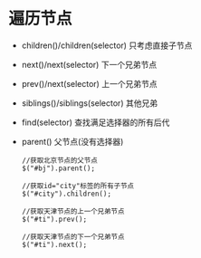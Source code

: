 # 遍历节点

 - children()/children(selector) 只考虑直接子节点

 - next()/next(selector) 下一个兄弟节点

 - prev()/next(selector) 上一个兄弟节点

 - siblings()/siblings(selector) 其他兄弟

 - find(selector) 查找满足选择器的所有后代

 - parent() 父节点(没有选择器)
 
       //获取北京节点的父节点
       $("#bj").parent(); 

       //获取id="city"标签的所有子节点
       $("#city").children();

       //获取天津节点的上一个兄弟节点
       $("#ti").prev();

       //获取天津节点的下一个兄弟节点
       $("#ti").next();